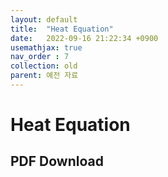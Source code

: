 ```yaml
---
layout: default
title:  "Heat Equation"
date:   2022-09-16 21:22:34 +0900
usemathjax: true
nav_order : 7
collection: old
parent: 예전 자료
---
```

# Heat Equation

## PDF Download

<object data="../old_download/Heat Equation.pdf" width="750" height="1075" type='application/pdf'></object>
